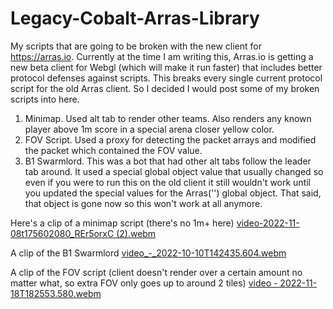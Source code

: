 # Legacy-Cobalt-Arras-Library
My scripts that are going to be broken with the new client for https://arras.io. Currently at the time I am writing this, Arras.io is getting a new beta client for Webgl (which will make it run faster) that includes better protocol defenses against scripts. This breaks every single current protocol script for the old Arras client. So I decided I would post some of my broken scripts into here. 

1. Minimap. Used alt tab to render other teams. Also renders any known player above 1m score in a special arena closer yellow color.
2. FOV Script. Used a proxy for detecting the packet arrays and modified the packet which contained the FOV value. 
3. B1 Swarmlord. This was a bot that had other alt tabs follow the leader tab around. It used a special global object value that usually changed so even if you were to run this on the old client it still wouldn't work until you updated the special values for the Arras('') global object. That said, that object is gone now so this won't work at all anymore. 

Here's a clip of a minimap script (there's no 1m+ here)
[video-2022-11-08t175602080_REr5orxC (2).webm](https://user-images.githubusercontent.com/97923189/202818751-5aa9f842-38cb-4777-bfd6-1d13e1aa47d9.webm)

A clip of the B1 Swarmlord
[video_-_2022-10-10T142435.604.webm](https://user-images.githubusercontent.com/97923189/202819011-5f4fba52-6c86-4361-a0b3-039c0a6731f8.webm)

A clip of the FOV script (client doesn't render over a certain amount no matter what, so extra FOV only goes up to around 2 tiles)
[video - 2022-11-18T182553.580.webm](https://user-images.githubusercontent.com/97923189/202819555-d1f722b5-2159-407b-a50e-73a29dc90a9b.webm)

